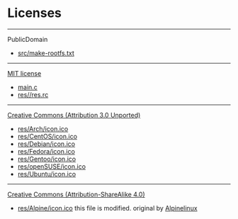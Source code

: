 # Licenses

---
PublicDomain

* [src/make-rootfs.txt](https://github.com/yuk7/WSL-DistroLauncher)

---
[MIT license](http://opensource.org/licenses/mit-license.php)

* [main.c](https://github.com/yuk7/WSL-DistroLauncher)
* [res//res.rc](https://github.com/yuk7/WSL-DistroLauncher)

---
[Creative Commons (Attribution 3.0 Unported)](https://creativecommons.org/licenses/by/3.0/)

* [res/Arch/icon.ico](https://www.shareicon.net/archlinux-arch-linux-101867)
* [res/CentOS/icon.ico](https://www.shareicon.net/centos-cent-os-101865)
* [res/Debian/icon.ico](https://www.shareicon.net/debian-101872)
* [res/Fedora/icon.ico](https://www.shareicon.net/fedora-101881)
* [res/Gentoo/icon.ico](https://www.shareicon.net/gentoo-101885)
* [res/openSUSE/icon.ico](https://www.shareicon.net/opensuse-open-suse-101897)
* [res/Ubuntu/icon.ico](https://www.shareicon.net/ubuntu-101918)


---
[Creative Commons (Attribution-ShareAlike 4.0)](https://creativecommons.org/licenses/by-sa/4.0/)

* [res/Alpine/icon.ico](https://github.com/yuk7/WSL-DistroLauncher)
  this file is modified. original by [Alpinelinux](https://commons.wikimedia.org/wiki/File:Alpine_Linux.svg)
